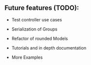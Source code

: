 ## Future features (TODO):

- Test controller use cases

- Serialization of Groups

- Refactor of rounded Models

- Tutorials and in depth documentation

- More Examples
